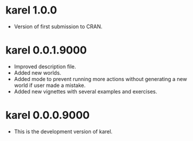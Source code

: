 # karel 1.0.0

* Version of first submission to CRAN.

# karel 0.0.1.9000

* Improved description file.
* Added new worlds.
* Added mode to prevent running more actions without generating a new world if user made a mistake. 
* Added new vignettes with several examples and exercises.

# karel 0.0.0.9000

* This is the development version of karel.
